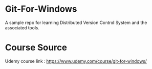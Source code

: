 # Git-For-Windows
A sample repo for learning Distributed Version Control System and the associated tools.

# Course Source
Udemy course link : https://www.udemy.com/course/git-for-windows/ 
